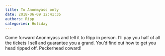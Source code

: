 ```yaml
---
title: To Anonmyass only
date: 2018-06-09 12:41:35
authors: Ripp
categories: Holiday
---
```


 Come forward Anonmyass and tell it to Ripp in person. I’ll pay you half of all the tickets I sell and guarantee you a grand. You’d find out how to get you head ripped off.   Peckerhead coward!